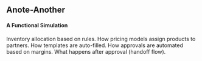 ## Anote-Another
#### A Functional Simulation 
Inventory allocation based on rules.
How pricing models assign products to partners.
How templates are auto-filled.
How approvals are automated based on margins.
What happens after approval (handoff flow).